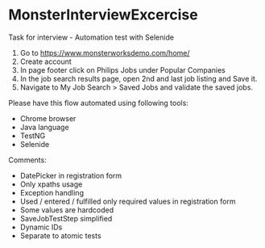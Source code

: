 # MonsterInterviewExcercise
Task for interview - Automation test with Selenide

1) Go to https://www.monsterworksdemo.com/home/
2) Create account
3) In page footer click on Philips Jobs under Popular Companies
4) In the job search results page, open 2nd and last job listing and Save it.
5) Navigate to My Job Search > Saved Jobs and validate the saved jobs.

Please have this flow automated using following tools:
 - Chrome browser
 - Java language
 - TestNG
 - Selenide
 
 Comments:
  - DatePicker in registration form
  - Only xpaths usage
  - Exception handling
  - Used / entered / fulfilled only required values in registration form
  - Some values are hardcoded
  - SaveJobTestStep simplified
  - Dynamic IDs
  - Separate to atomic tests
